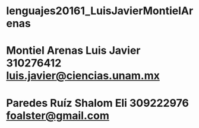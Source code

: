 # lenguajes20161_LuisJavierMontielArenas

# Montiel Arenas Luis Javier    310276412           luis.javier@ciencias.unam.mx
# Paredes Ruíz Shalom Eli       309222976           foalster@gmail.com
